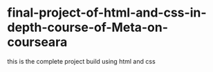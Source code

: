 # final-project-of-html-and-css-in-depth-course-of-Meta-on-courseara
this is the complete project build using html and css
